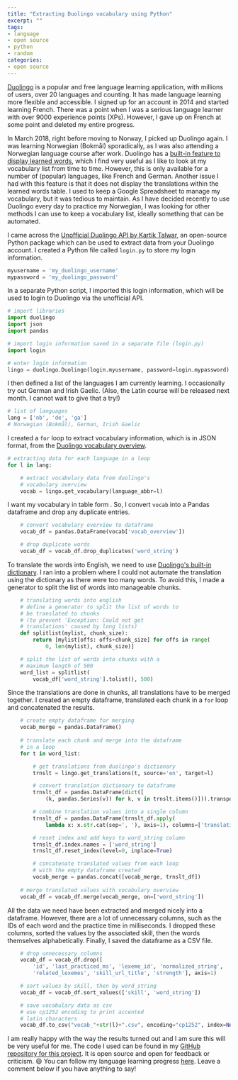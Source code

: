 ```yaml
---
title: "Extracting Duolingo vocabulary using Python"
excerpt: ""
tags:
- language
- open source
- python
- random
categories:
- open source
---
```


[Duolingo](https://www.duolingo.com/) is a popular and free language learning application, with millions of users, over 20 languages and counting. It has made language learning more flexible and accessible. I signed up for an account in 2014 and started learning French. There was a point when I was a serious language learner with over 9000 experience points (XPs). However, I gave up on French at some point and deleted my entire progress.

In March 2018, right before moving to Norway, I picked up Duolingo again. I was learning Norwegian (Bokmål) sporadically, as I was also attending a Norwegian language course after work. Duolingo has a [built-in feature to display learned words](https://www.duolingo.com/words), which I find very useful as I like to look at my vocabulary list from time to time. However, this is only available for a number of (popular) languages, like French and German. Another issue I had with this feature is that it does not display the translations within the learned words table. I used to keep a Google Spreadsheet to manage my vocabulary, but it was tedious to maintain. As I have decided recently to use Duolingo every day to practice my Norwegian, I was looking for other methods I can use to keep a vocabulary list, ideally something that can be automated.

I came across the [Unofficial Duolingo API by Kartik Talwar](https://github.com/KartikTalwar/Duolingo), an open-source Python package which can be used to extract data from your Duolingo account. I created a Python file called `login.py` to store my login information.

```py
myusername = 'my_duolingo_username'
mypassword = 'my_duolingo_password'
```

In a separate Python script, I imported this login information, which will be used to login to Duolingo via the unofficial API.

```py
# import libraries
import duolingo
import json
import pandas

# import login information saved in a separate file (login.py)
import login

# enter login information
lingo = duolingo.Duolingo(login.myusername, password=login.mypassword)
```

I then defined a list of the languages I am currently learning. I occasionally try out German and Irish Gaelic. (Also, the Latin course will be released next month. I cannot wait to give that a try!)

```py
# list of languages
lang = ['nb', 'de', 'ga'] 
# Norwegian (Bokmål), German, Irish Gaelic
```

I created a `for` loop to extract vocabulary information, which is in JSON format, from the [Duolingo vocabulary overview](https://www.duolingo.com/vocabulary/overview).

```py
# extracting data for each language in a loop
for l in lang:

    # extract vocabulary data from duolingo's 
    # vocabulary overview
    vocab = lingo.get_vocabulary(language_abbr=l)
```

I want my vocabulary in table form . So, I convert `vocab` into a Pandas dataframe and drop any duplicate entries.

```py
    # convert vocabulary overview to dataframe
    vocab_df = pandas.DataFrame(vocab['vocab_overview'])

    # drop duplicate words
    vocab_df = vocab_df.drop_duplicates('word_string')
```

To translate the words into English, we need to use [Duolingo's built-in dictionary](https://www.duolingo.com/dictionary). I ran into a problem where I could not automate the translation using the dictionary as there were too many words. To avoid this, I made a generator to split the list of words into manageable chunks.

```py
    # translating words into english
    # define a generator to split the list of words to
    # be translated to chunks
    # (to prevent 'Exception: Could not get
    # translations' caused by long lists)
    def splitlist(mylist, chunk_size):
        return [mylist[offs: offs+chunk_size] for offs in range(
            0, len(mylist), chunk_size)]

    # split the list of words into chunks with a
    # maximum length of 500
    word_list = splitlist(
        vocab_df['word_string'].tolist(), 500)
```

Since the translations are done in chunks, all translations have to be merged together. I created an empty dataframe, translated each chunk in a `for` loop and concatenated the results.

```py
    # create empty dataframe for merging
    vocab_merge = pandas.DataFrame()
    
    # translate each chunk and merge into the dataframe
    # in a loop
    for t in word_list:

        # get translations from duolingo's dictionary
        trnslt = lingo.get_translations(t, source='en', target=l)

        # convert translation dictionary to dataframe
        trnslt_df = pandas.DataFrame(dict([
            (k, pandas.Series(v)) for k, v in trnslt.items()])).transpose()

        # combine translation values into a single column
        trnslt_df = pandas.DataFrame(trnslt_df.apply(
            lambda x: x.str.cat(sep=', '), axis=1), columns=['translation'])

        # reset index and add keys to word_string column
        trnslt_df.index.names = ['word_string']
        trnslt_df.reset_index(level=0, inplace=True)

        # concatenate translated values from each loop
        # with the empty dataframe created
        vocab_merge = pandas.concat([vocab_merge, trnslt_df])
    
    # merge translated values with vocabulary overview
    vocab_df = vocab_df.merge(vocab_merge, on=['word_string'])
```

All the data we need have been extracted and merged nicely into a dataframe. However, there are a lot of unnecessary columns, such as the IDs of each word and the practice time in milliseconds. I dropped these columns, sorted the values by the associated skill, then the words themselves alphabetically. Finally, I saved the dataframe as a CSV file.

```py
    # drop unnecessary columns
    vocab_df = vocab_df.drop([
        'id', 'last_practiced_ms', 'lexeme_id', 'normalized_string',
        'related_lexemes', 'skill_url_title', 'strength'], axis=1)

    # sort values by skill, then by word_string
    vocab_df = vocab_df.sort_values(['skill', 'word_string'])

    # save vocabulary data as csv
    # use cp1252 encoding to print accented
    # latin characters
    vocab_df.to_csv("vocab_"+str(l)+".csv", encoding="cp1252", index=None)
```

I am really happy with the way the results turned out and I am sure this will be very useful for me. The code I used can be found in my [GitHub repository for this project](https://github.com/nmstreethran/duolingo). It is open source and open for feedback or criticism. 😄 You can follow my language learning progress [here](https://www.duolingo.com/nmstreethran). Leave a comment below if you have anything to say!
